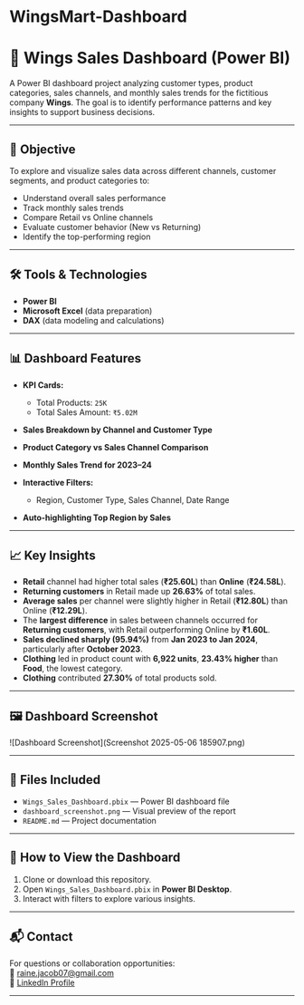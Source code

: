 # WingsMart-Dashboard
# 🧭 Wings Sales Dashboard (Power BI)

A Power BI dashboard project analyzing customer types, product categories, sales channels, and monthly sales trends for the fictitious company **Wings**. The goal is to identify performance patterns and key insights to support business decisions.

---

## 📌 Objective

To explore and visualize sales data across different channels, customer segments, and product categories to:
- Understand overall sales performance
- Track monthly sales trends
- Compare Retail vs Online channels
- Evaluate customer behavior (New vs Returning)
- Identify the top-performing region

---

## 🛠️ Tools & Technologies

- **Power BI**
- **Microsoft Excel** (data preparation)
- **DAX** (data modeling and calculations)

---

## 📊 Dashboard Features

- **KPI Cards:**  
  - Total Products: `25K`  
  - Total Sales Amount: `₹5.02M`

- **Sales Breakdown by Channel and Customer Type**
- **Product Category vs Sales Channel Comparison**
- **Monthly Sales Trend for 2023–24**
- **Interactive Filters:**  
  - Region, Customer Type, Sales Channel, Date Range
- **Auto-highlighting Top Region by Sales**

---

## 📈 Key Insights

- **Retail** channel had higher total sales (**₹25.60L**) than **Online** (**₹24.58L**).
- **Returning customers** in Retail made up **26.63%** of total sales.
- **Average sales** per channel were slightly higher in Retail (**₹12.80L**) than Online (**₹12.29L**).
- The **largest difference** in sales between channels occurred for **Returning customers**, with Retail outperforming Online by **₹1.60L**.
- **Sales declined sharply (95.94%)** from **Jan 2023 to Jan 2024**, particularly after **October 2023**.
- **Clothing** led in product count with **6,922 units**, **23.43% higher** than **Food**, the lowest category.
- **Clothing** contributed **27.30%** of total products sold.

---

## 🖼️ Dashboard Screenshot

![Dashboard Screenshot](Screenshot 2025-05-06 185907.png)

---

## 📁 Files Included

- `Wings_Sales_Dashboard.pbix` — Power BI dashboard file
- `dashboard_screenshot.png` — Visual preview of the report
- `README.md` — Project documentation

---

## 🚀 How to View the Dashboard

1. Clone or download this repository.
2. Open `Wings_Sales_Dashboard.pbix` in **Power BI Desktop**.
3. Interact with filters to explore various insights.

---

## 📬 Contact

For questions or collaboration opportunities:  
📧 raine.jacob07@gmail.com  
💼 [LinkedIn Profile](https://linkedin.com/in/rainejacob)

---

